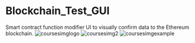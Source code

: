 # Blockchain_Test_GUI
Smart contract function modifier UI to visually confirm data to the Ethereum blockchain.
![coursesimglogo](https://user-images.githubusercontent.com/22486834/35481269-3da88450-03d5-11e8-8b83-71576c8eba36.JPG)
![coursesimg2](https://user-images.githubusercontent.com/22486834/35481266-39819768-03d5-11e8-8e99-d399b21c0417.JPG)
![coursesimgexample](https://user-images.githubusercontent.com/22486834/35481265-2e5f9790-03d5-11e8-96c9-aa45748743df.JPG)
